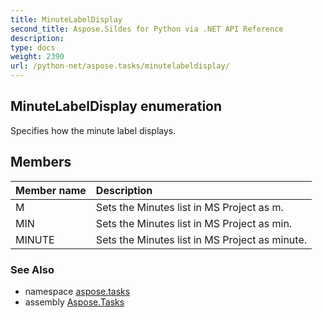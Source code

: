 ```yaml
---
title: MinuteLabelDisplay
second_title: Aspose.Sildes for Python via .NET API Reference
description: 
type: docs
weight: 2390
url: /python-net/aspose.tasks/minutelabeldisplay/
---
```


## MinuteLabelDisplay enumeration

Specifies how the minute label displays.

## Members
| Member name | Description |
| :- | :- |
|M|Sets the Minutes list in MS Project as m.|
|MIN|Sets the Minutes list in MS Project as min.|
|MINUTE|Sets the Minutes list in MS Project as minute.|

### See Also

* namespace [aspose.tasks](/tasks/python-net/aspose.tasks/)
* assembly [Aspose.Tasks](/tasks/python-net/)

